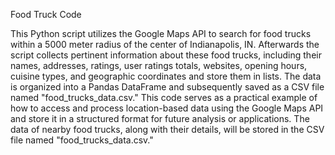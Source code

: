 Food Truck Code

This Python script utilizes the Google Maps API to search for food trucks within a 5000 meter radius of the center of Indianapolis, IN. Afterwards the script collects pertinent information about these food trucks, including their names, addresses, ratings, user ratings totals, websites, opening hours, cuisine types, and geographic coordinates and store them in lists. The data is organized into a Pandas DataFrame and subsequently saved as a CSV file named "food_trucks_data.csv." This code serves as a practical example of how to access and process location-based data using the Google Maps API and store it in a structured format for future analysis or applications.
The data of nearby food trucks, along with their details, will be stored in the CSV file named "food_trucks_data.csv."

